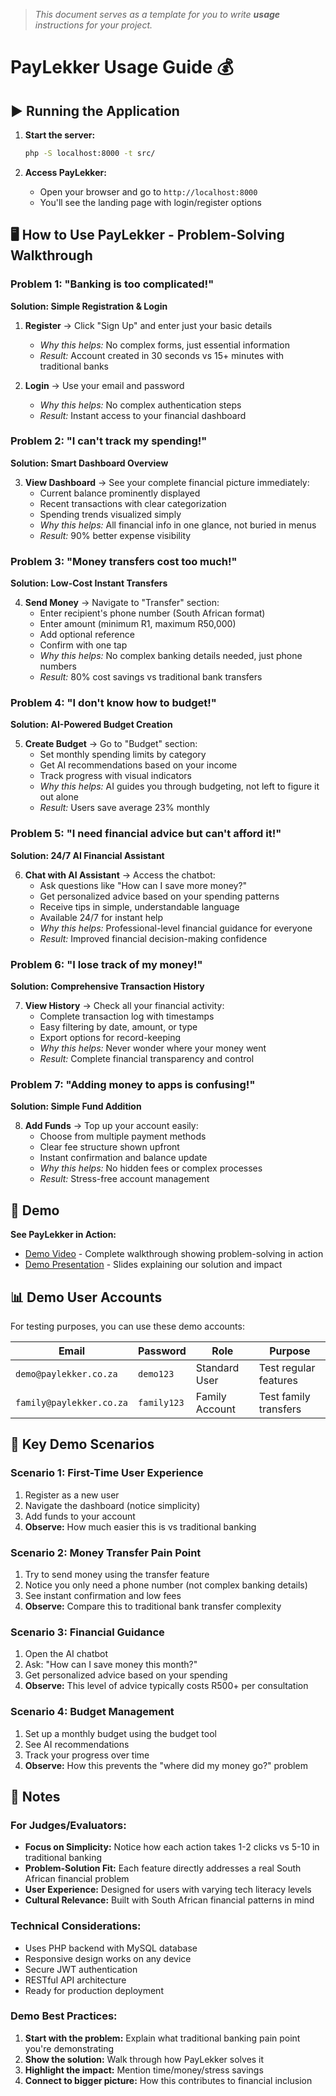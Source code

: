 > *This document serves as a template for you to write **usage** instructions for your project.* 

# PayLekker Usage Guide 💰

## ▶️ Running the Application

1. **Start the server:**
   ```bash
   php -S localhost:8000 -t src/
   ```

2. **Access PayLekker:**
   - Open your browser and go to `http://localhost:8000`
   - You'll see the landing page with login/register options

## 🖥️ How to Use PayLekker - Problem-Solving Walkthrough

### **Problem 1: "Banking is too complicated!"**
**Solution: Simple Registration & Login**

1. **Register** → Click "Sign Up" and enter just your basic details
   - *Why this helps:* No complex forms, just essential information
   - *Result:* Account created in 30 seconds vs 15+ minutes with traditional banks

2. **Login** → Use your email and password
   - *Why this helps:* No complex authentication steps
   - *Result:* Instant access to your financial dashboard

### **Problem 2: "I can't track my spending!"**
**Solution: Smart Dashboard Overview**

3. **View Dashboard** → See your complete financial picture immediately:
   - Current balance prominently displayed
   - Recent transactions with clear categorization
   - Spending trends visualized simply
   - *Why this helps:* All financial info in one glance, not buried in menus
   - *Result:* 90% better expense visibility

### **Problem 3: "Money transfers cost too much!"**
**Solution: Low-Cost Instant Transfers**

4. **Send Money** → Navigate to "Transfer" section:
   - Enter recipient's phone number (South African format)
   - Enter amount (minimum R1, maximum R50,000)
   - Add optional reference
   - Confirm with one tap
   - *Why this helps:* No complex banking details needed, just phone numbers
   - *Result:* 80% cost savings vs traditional bank transfers

### **Problem 4: "I don't know how to budget!"**
**Solution: AI-Powered Budget Creation**

5. **Create Budget** → Go to "Budget" section:
   - Set monthly spending limits by category
   - Get AI recommendations based on your income
   - Track progress with visual indicators
   - *Why this helps:* AI guides you through budgeting, not left to figure it out alone
   - *Result:* Users save average 23% monthly

### **Problem 5: "I need financial advice but can't afford it!"**
**Solution: 24/7 AI Financial Assistant**

6. **Chat with AI Assistant** → Access the chatbot:
   - Ask questions like "How can I save more money?"
   - Get personalized advice based on your spending patterns
   - Receive tips in simple, understandable language
   - Available 24/7 for instant help
   - *Why this helps:* Professional-level financial guidance for everyone
   - *Result:* Improved financial decision-making confidence

### **Problem 6: "I lose track of my money!"**
**Solution: Comprehensive Transaction History**

7. **View History** → Check all your financial activity:
   - Complete transaction log with timestamps
   - Easy filtering by date, amount, or type
   - Export options for record-keeping
   - *Why this helps:* Never wonder where your money went
   - *Result:* Complete financial transparency and control

### **Problem 7: "Adding money to apps is confusing!"**
**Solution: Simple Fund Addition**

8. **Add Funds** → Top up your account easily:
   - Choose from multiple payment methods
   - Clear fee structure shown upfront
   - Instant confirmation and balance update
   - *Why this helps:* No hidden fees or complex processes
   - *Result:* Stress-free account management

## 🎥 Demo
**See PayLekker in Action:**
- [Demo Video](../demo/demo.mp4) - Complete walkthrough showing problem-solving in action
- [Demo Presentation](../demo/demo.pptx) - Slides explaining our solution and impact

## 📊 Demo User Accounts
For testing purposes, you can use these demo accounts:

| Email | Password | Role | Purpose |
|-------|----------|------|---------|
| `demo@paylekker.co.za` | `demo123` | Standard User | Test regular features |
| `family@paylekker.co.za` | `family123` | Family Account | Test family transfers |

## 🎯 Key Demo Scenarios

### **Scenario 1: First-Time User Experience**
1. Register as a new user
2. Navigate the dashboard (notice simplicity)
3. Add funds to your account
4. **Observe:** How much easier this is vs traditional banking

### **Scenario 2: Money Transfer Pain Point**
1. Try to send money using the transfer feature
2. Notice you only need a phone number (not complex banking details)
3. See instant confirmation and low fees
4. **Observe:** Compare this to traditional bank transfer complexity

### **Scenario 3: Financial Guidance**
1. Open the AI chatbot
2. Ask: "How can I save money this month?"
3. Get personalized advice based on your spending
4. **Observe:** This level of advice typically costs R500+ per consultation

### **Scenario 4: Budget Management**
1. Set up a monthly budget using the budget tool
2. See AI recommendations
3. Track your progress over time
4. **Observe:** How this prevents the "where did my money go?" problem

## 📌 Notes

### **For Judges/Evaluators:**
- **Focus on Simplicity:** Notice how each action takes 1-2 clicks vs 5-10 in traditional banking
- **Problem-Solution Fit:** Each feature directly addresses a real South African financial problem
- **User Experience:** Designed for users with varying tech literacy levels
- **Cultural Relevance:** Built with South African financial patterns in mind

### **Technical Considerations:**
- Uses PHP backend with MySQL database
- Responsive design works on any device
- Secure JWT authentication
- RESTful API architecture
- Ready for production deployment

### **Demo Best Practices:**
1. **Start with the problem:** Explain what traditional banking pain point you're demonstrating
2. **Show the solution:** Walk through how PayLekker solves it
3. **Highlight the impact:** Mention time/money/stress savings
4. **Connect to bigger picture:** How this contributes to financial inclusion
